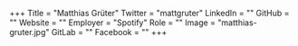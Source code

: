 +++
Title = "Matthias Grüter"
Twitter = "mattgruter"
LinkedIn = ""
GitHub = ""
Website = ""
Employer = "Spotify"
Role = ""
Image = "matthias-gruter.jpg"
GitLab = ""
Facebook = ""
+++
